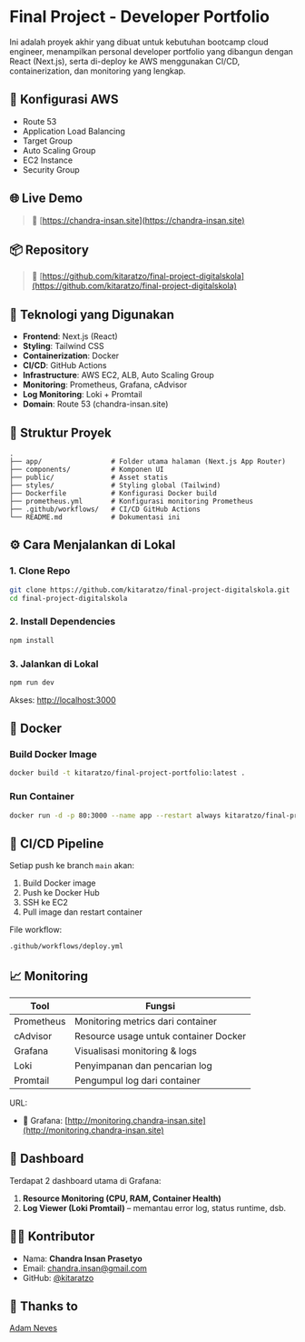 # Final Project - Developer Portfolio

Ini adalah proyek akhir yang dibuat untuk kebutuhan bootcamp cloud engineer, menampilkan personal developer portfolio yang dibangun dengan React (Next.js), serta di-deploy ke AWS menggunakan CI/CD, containerization, dan monitoring yang lengkap.
## 🚀 Konfigurasi AWS

- Route 53
- Application Load Balancing
- Target Group
- Auto Scaling Group
- EC2 Instance
- Security Group

## 🌐 Live Demo

> 🔗 [https://chandra-insan.site](https://chandra-insan.site)

## 📦 Repository

> 🔗 [https://github.com/kitaratzo/final-project-digitalskola](https://github.com/kitaratzo/final-project-digitalskola)

## 🚀 Teknologi yang Digunakan

- **Frontend**: Next.js (React)
- **Styling**: Tailwind CSS
- **Containerization**: Docker
- **CI/CD**: GitHub Actions
- **Infrastructure**: AWS EC2, ALB, Auto Scaling Group
- **Monitoring**: Prometheus, Grafana, cAdvisor
- **Log Monitoring**: Loki + Promtail
- **Domain**: Route 53 (chandra-insan.site)

## 📁 Struktur Proyek

```
.
├── app/                 # Folder utama halaman (Next.js App Router)
├── components/          # Komponen UI
├── public/              # Asset statis
├── styles/              # Styling global (Tailwind)
├── Dockerfile           # Konfigurasi Docker build
├── prometheus.yml       # Konfigurasi monitoring Prometheus
├── .github/workflows/   # CI/CD GitHub Actions
└── README.md            # Dokumentasi ini
```

## ⚙️ Cara Menjalankan di Lokal

### 1. Clone Repo

```bash
git clone https://github.com/kitaratzo/final-project-digitalskola.git
cd final-project-digitalskola
```

### 2. Install Dependencies

```bash
npm install
```

### 3. Jalankan di Lokal

```bash
npm run dev
```

Akses: [http://localhost:3000](http://localhost:3000)

## 🐳 Docker

### Build Docker Image

```bash
docker build -t kitaratzo/final-project-portfolio:latest .
```

### Run Container

```bash
docker run -d -p 80:3000 --name app --restart always kitaratzo/final-project-portfolio:latest
```

## 🔁 CI/CD Pipeline

Setiap push ke branch `main` akan:
1. Build Docker image
2. Push ke Docker Hub
3. SSH ke EC2
4. Pull image dan restart container

File workflow:
```bash
.github/workflows/deploy.yml
```

## 📈 Monitoring

| Tool        | Fungsi                                |
|-------------|----------------------------------------|
| Prometheus  | Monitoring metrics dari container      |
| cAdvisor    | Resource usage untuk container Docker  |
| Grafana     | Visualisasi monitoring & logs          |
| Loki        | Penyimpanan dan pencarian log          |
| Promtail    | Pengumpul log dari container           |

URL:
- 🔎 Grafana: [http://monitoring.chandra-insan.site](http://monitoring.chandra-insan.site)

## 🧪 Dashboard

Terdapat 2 dashboard utama di Grafana:

1. **Resource Monitoring (CPU, RAM, Container Health)**
2. **Log Viewer (Loki Promtail)** – memantau error log, status runtime, dsb.

## 👨‍💻 Kontributor

- Nama: **Chandra Insan Prasetyo**
- Email: chandra.insan@gmail.com
- GitHub: [@kitaratzo](https://github.com/kitaratzo)

## 📄 Thanks to
[Adam Neves](https://github.com/adamsnows)
